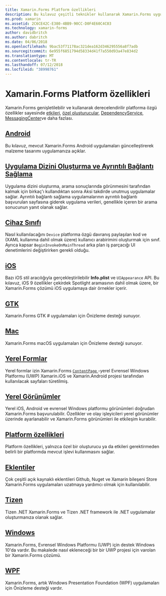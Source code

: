 ```yaml
---
title: Xamarin.Forms Platform özellikleri
description: Bu kılavuz çeşitli teknikler kullanarak Xamarin.Forms uygulamalarında platforma özgü özelliklerinden yararlanmanıza nasıl açıklar.
ms.prod: xamarin
ms.assetid: 2C6CE42C-E380-4BB9-90CC-D0F4E60C4C03
ms.technology: xamarin-forms
author: davidbritch
ms.author: dabritch
ms.date: 04/06/2018
ms.openlocfilehash: 9bac53f71178ac321dea162d346295556a8f7adb
ms.sourcegitcommit: 6e955f6851794d58334d41f7a550d93a47e834d2
ms.translationtype: MT
ms.contentlocale: tr-TR
ms.lasthandoff: 07/12/2018
ms.locfileid: "38998761"
---
```

# <a name="xamarinforms-platform-features"></a>Xamarin.Forms Platform özellikleri

Xamarin.Forms genişletilebilir ve kullanarak derecelendirilir platforma özgü özellikler sayesinde [etkileri](~/xamarin-forms/app-fundamentals/effects/index.md), [özel oluşturucular](~/xamarin-forms/app-fundamentals/custom-renderer/index.md), [DependencyService](~/xamarin-forms/app-fundamentals/dependency-service/index.md), [MessagingCenter](~/xamarin-forms/app-fundamentals/messaging-center.md)ve daha fazlası.

## <a name="androidandroidindexmd"></a>[Android](android/index.md)

Bu kılavuz, mevcut Xamarin.Forms Android uygulamaları güncelleştirerek malzeme tasarımı uygulamanıza açıklar.

## <a name="application-indexing-and-deep-linkingdeep-linkingmd"></a>[Uygulama Dizini Oluşturma ve Ayrıntılı Bağlantı Sağlama](deep-linking.md)

Uygulama dizini oluşturma, arama sonuçlarında görünmesini tarafından kalmak için birkaç'ı kullandıktan sonra Aksi takdirde unutmuş uygulamalar sağlar. Ayrıntılı bağlantı sağlama uygulamalarının ayrıntılı bağlantı başvurulan sayfasına giderek uygulama verileri, genellikle içeren bir arama sonucunun yanıt olanak sağlar.

## <a name="device-classdevicemd"></a>[Cihaz Sınıfı](device.md)

Nasıl kullanılacağını `Device` platforma özgü davranış paylaşılan kod ve (XAML kullanma dahil olmak üzere) kullanıcı arabirimini oluşturmak için sınıf. Ayrıca kapsar `BeginInvokeOnMainThread` arka plan iş parçacığı UI denetimlerini değiştirirken gerekli olduğu.

## <a name="iosiosindexmd"></a>[iOS](ios/index.md)

Bazı iOS stil aracılığıyla gerçekleştirilebilir **Info.plist** ve `UIAppearance` API. Bu kılavuz, iOS 9 özellikler çekirdek Spotlight aramasının dahil olmak üzere, bir Xamarin.Forms çözümü iOS uygulamaya dair örnekler içerir.

## <a name="gtkgtkmd"></a>[GTK](gtk.md)

Xamarin.Forms GTK # uygulamaları için Önizleme desteği sunuyor.

## <a name="macmacmd"></a>[Mac](mac.md)

Xamarin.Forms macOS uygulamaları için Önizleme desteği sunuyor.

## <a name="native-formsnative-formsmd"></a>[Yerel Formlar](native-forms.md)

Yerel formlar izin Xamarin.Forms [ `ContentPage` ](xref:Xamarin.Forms.ContentPage)-yerel Evrensel Windows Platformu (UWP) Xamarin.iOS ve Xamarin.Android projesi tarafından kullanılacak sayfaları türetilmiş.

## <a name="native-viewsnative-viewsindexmd"></a>[Yerel Görünümler](native-views/index.md)

Yerel iOS, Android ve evrensel Windows platformu görünümleri doğrudan Xamarin.Forms başvurulabilir. Özellikler ve olay işleyicileri yerel görünümler üzerinde ayarlanabilir ve Xamarin.Forms görünümleri ile etkileşim kurabilir.

## <a name="platform-specificsplatform-specificsindexmd"></a>[Platform özellikleri](platform-specifics/index.md)

Platform özellikleri, yalnızca özel bir oluşturucu ya da etkileri gerektirmeden belirli bir platformda mevcut işlevi kullanmasını sağlar.

## <a name="pluginspluginsmd"></a>[Eklentiler](plugins.md)

Çok çeşitli açık kaynaklı eklentileri Github, Nuget ve Xamarin bileşeni Store Xamarin.Forms uygulamaları uzatmaya yardımcı olmak için kullanılabilir.

## <a name="tizentizenmd"></a>[Tizen](tizen.md)

Tizen .NET Xamarin.Forms ve Tizen .NET framework ile .NET uygulamalar oluşturmanıza olanak sağlar.

## <a name="windowswindowsindexmd"></a>[Windows](windows/index.md)

Xamarin.Forms, Evrensel Windows Platformu (UWP) için destek Windows 10'da vardır. Bu makalede nasıl ekleneceği bir bir UWP projesi için varolan bir Xamarin.Forms çözümü.

## <a name="wpfwpfmd"></a>[WPF](wpf.md)

Xamarin.Forms, artık Windows Presentation Foundation (WPF) uygulamaları için Önizleme desteği vardır.
